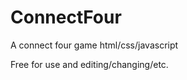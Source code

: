 ConnectFour
===========

A connect four game html/css/javascript

Free for use and editing/changing/etc.  
